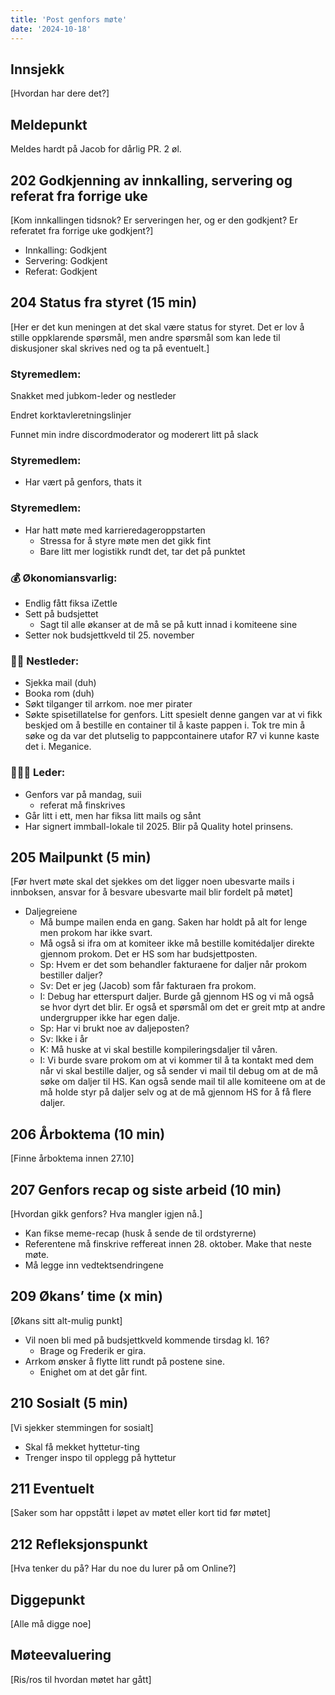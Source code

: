 ```yaml
---
title: 'Post genfors møte'
date: '2024-10-18'
---
```


## Innsjekk

[Hvordan har dere det?]

## Meldepunkt

Meldes hardt på Jacob for dårlig PR. 2 øl.

## 202 Godkjenning av innkalling, servering og referat fra forrige uke

[Kom innkallingen tidsnok? Er serveringen her, og er den godkjent? Er referatet fra forrige uke godkjent?]

- Innkalling: Godkjent
- Servering: Godkjent
- Referat: Godkjent

## 204 Status fra styret (15 min)

[Her er det kun meningen at det skal være status for styret. Det er lov å stille oppklarende spørsmål, men andre spørsmål som kan lede til diskusjoner skal skrives ned og ta på eventuelt.]

### **Styremedlem**:

Snakket med jubkom-leder og nestleder

Endret korktavleretningslinjer

Funnet min indre discordmoderator og moderert litt på slack

### **Styremedlem**:

- Har vært på genfors, thats it

### **Styremedlem**:

- Har hatt møte med karrieredageroppstarten
    - Stressa for å styre møte men det gikk fint
    - Bare litt mer logistikk rundt det, tar det på punktet

### **💰** Økonomiansvarlig:

- Endlig fått fiksa iZettle
- Sett på budsjettet
    - Sagt til alle økanser at de må se på kutt innad i komiteene sine
- Setter nok budsjettkveld til 25. november

### 👨🏼 Nestleder:

- Sjekka mail (duh)
- Booka rom (duh)
- Søkt tilganger til arrkom. noe mer pirater
- Søkte spisetillatelse for genfors. Litt spesielt denne gangen var at vi fikk beskjed om å bestille en container til å kaste pappen i. Tok tre min å søke og da var det plutselig to pappcontainere utafor R7 vi kunne kaste det i. Meganice.

### 🧔🏼‍♂️ Leder:

- Genfors var på mandag, suii
    - referat må finskrives
- Går litt i ett, men har fiksa litt mails og sånt
- Har signert immball-lokale til 2025. Blir på Quality hotel prinsens.

## 205 Mailpunkt (5 min)

[Før hvert møte skal det sjekkes om det ligger noen ubesvarte mails i innboksen, ansvar for å besvare ubesvarte mail blir fordelt på møtet]

- Daljegreiene
    - Må bumpe mailen enda en gang. Saken har holdt på alt for lenge men prokom har ikke svart.
    - Må også si ifra om at komiteer ikke må bestille komitédaljer direkte gjennom prokom. Det er HS som har budsjettposten.
    - Sp: Hvem er det som behandler fakturaene for daljer når prokom bestiller daljer?
    - Sv: Det er jeg (Jacob) som får fakturaen fra prokom.
    - I: Debug har etterspurt daljer. Burde gå gjennom HS og vi må også se hvor dyrt det blir. Er også et spørsmål om det er greit mtp at andre undergrupper ikke har egen dalje.
    - Sp: Har vi brukt noe av daljeposten?
    - Sv: Ikke i år
    - K: Må huske at vi skal bestille kompileringsdaljer til våren.
    - I: Vi burde svare prokom om at vi kommer til å ta kontakt med dem når vi skal bestille daljer, og så sender vi mail til debug om at de må søke om daljer til HS. Kan også sende mail til alle komiteene om at de må holde styr på daljer selv og at de må gjennom HS for å få flere daljer.

## 206 Årboktema (10 min)

[Finne årboktema innen 27.10]

## 207 Genfors recap og siste arbeid (10 min)

[Hvordan gikk genfors? Hva mangler igjen nå.]

- Kan fikse meme-recap (husk å sende de til ordstyrerne)
- Referentene må finskrive reffereat innen 28. oktober. Make that neste møte.
- Må legge inn vedtektsendringene

## 209 Økans’ time (x min)

[Økans sitt alt-mulig punkt]

- Vil noen bli med på budsjettkveld kommende tirsdag kl. 16?
    - Brage og Frederik er gira.
- Arrkom ønsker å flytte litt rundt på postene sine.
    - Enighet om at det går fint.

## 210 Sosialt (5 min)

[Vi sjekker stemmingen for sosialt]

- Skal få mekket hyttetur-ting
- Trenger inspo til opplegg på hyttetur

## 211 Eventuelt

[Saker som har oppstått i løpet av møtet eller kort tid før møtet]

## 212 Refleksjonspunkt

[Hva tenker du på? Har du noe du lurer på om Online?]

## Diggepunkt

[Alle må digge noe]

## Møteevaluering

[Ris/ros til hvordan møtet har gått]
